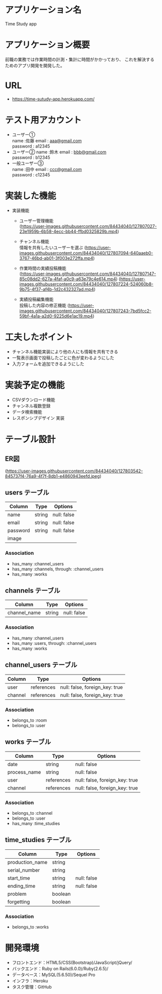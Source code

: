 # アプリケーション名
 Time Study app
# アプリケーション概要
前職の業務では作業時間の計測・集計に時間がかかっており、
これを解決するためのアプリ開発を開発した。


# URL
- https://time-sutudy-app.herokuapp.com/
# テスト用アカウント
- ユーザー①  
name :佐藤
email : aaa@gmail.com  
password : a12345  
- ユーザー②
name :鈴木
email : bbb@gmail.com  
password : b12345  
- 一般ユーザー③  
name :田中
email : ccc@gmail.com  
password : c12345


# 実装した機能
  - 実装機能
    - ユーザー管理機能  
      (https://user-images.githubusercontent.com/84434040/127807027-23e1959b-6b58-4ecc-bb44-ffbd0325829b.mp4)

    - チャンネル機能  
      情報を共有したいユーザーを選ぶ
      (https://user-images.githubusercontent.com/84434040/127807094-640aaeb0-3767-46bd-ab01-3f003e272ffa.mp4)

    - 作業時間の実績投稿機能  
      (https://user-images.githubusercontent.com/84434040/127807147-85c08dd2-627a-4faf-a0c9-a63e79c4e614.mp4)
      (https://user-images.githubusercontent.com/84434040/127807224-524060b8-9b75-4f37-af4b-1d2c432327ad.mp4)

    - 実績投稿編集機能  
      投稿した内容の修正機能
      (https://user-images.githubusercontent.com/84434040/127807243-7bd5fcc2-59bf-4a1a-a2d0-9225d6e1ac19.mp4)

# 工夫したポイント
  - チャンネル機能実装により他の人にも情報を共有できる
  - 一覧表示画面で投稿したごとに色が変わるようにした
  - 入力フォームを追加できるようにした

# 実装予定の機能
  - CSVダウンロード機能
  - チャンネル複数登録
  - データ検索機能
  - レスポンシブデザイン 実装

# テーブル設計

## ER図
(https://user-images.githubusercontent.com/84434040/127803542-845737f4-76a9-4f7f-8db1-e4860943eefd.jpeg)




## users テーブル

| Column        | Type    | Options     |
| ------------- | ------- | ----------- |
| name          | string  | null: false |
| email         | string  | null: false |
| password      | string  | null: false |
| image  

### Association
- has_many :channel_users
- has_many :channels, through: :channel_users
- has_many :works



## channels テーブル
| Column         | Type   | Options     |
| -------------- | ------ | ----------- |
| channel_name   | string | null: false |

### Association
- has_many :channel_users
- has_many :users, through: :channel_users
- has_many :works




## channel_users テーブル

| Column    | Type       | Options                        |
| --------- | ---------- | ------------------------------ |
| user      | references | null: false, foreign_key: true |
| channel   | references | null: false, foreign_key: true |

### Association
- belongs_to :room
- belongs_to :user




## works テーブル

| Column       | Type       | Options                        |
| ------------ | ---------- | ------------------------------ |
| date         | string     | null: false                    |
| process_name | string     | null: false                    |
| user         | references | null: false, foreign_key: true |
| channel      | references | null: false, foreign_key: true |

### Association
- belongs_to :channel
- belongs_to :user
- has_many :time_studies





## time_studies テーブル

| Column               | Type       | Options                        |
| -------------------- | ---------- | ------------------------------ |
| production_name      | string     |                                |
| serial_number        | string     |                                |
| start_time           | string     | null: false                    |
| ending_time          | string     | null: false                    |
| problem              | boolean    |                                |
| forgetting           | boolean    |                                |for




### Association
- belongs_to :works


# 開発環境
- フロントエンド：HTML5/CSS(Bootstrap)/JavaScript/jQuery/
- バックエンド：Ruby on Rails(6.0.0)/Ruby(2.6.5)/
- データベース：MySQL(5.6.50)/Sequel Pro
- インフラ：Heroku
- タスク管理：GitHub